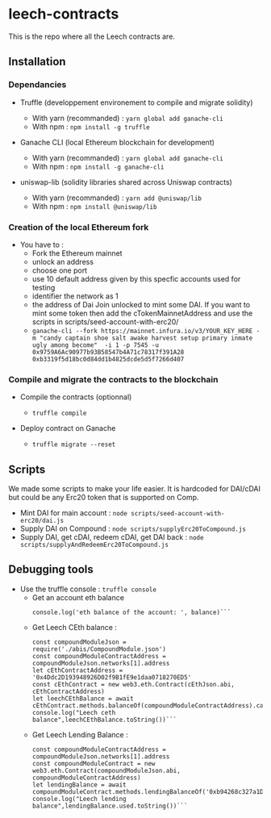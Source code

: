 # leech-contracts

This is the repo where all the Leech contracts are.

## Installation

### Dependancies

- Truffle (developpement environement to compile and migrate solidity)
    - With yarn (recommanded) : `yarn global add ganache-cli`
    - With npm : `npm install -g truffle`

- Ganache CLI (local Ethereum blockchain for development)
    - With yarn (recommanded) : `yarn global add ganache-cli`
    - With npm : `npm install -g ganache-cli`

- uniswap-lib (solidity libraries shared across Uniswap contracts)
    - With yarn (recommanded) : `yarn add @uniswap/lib`
    - With npm : `npm install @uniswap/lib`

### Creation of the local Ethereum fork

- You have to :
    - Fork the Ethereum mainnet 
    - unlock an address 
    - choose one port 
    - use 10 default address given by this specfic accounts used for testing 
    - identifier the network as 1 
    - the address of Dai Join unlocked to mint some DAI. 
    If you want to mint some token then add the cTokenMainnetAddress and use the scripts in scripts/seed-account-with-erc20/
    - ```ganache-cli --fork https://mainnet.infura.io/v3/YOUR_KEY_HERE -m "candy captain shoe salt awake harvest setup primary inmate ugly among become"  -i 1 -p 7545 -u 0x9759A6Ac90977b93B58547b4A71c78317f391A28 0xb3319f5d18bc0d84dd1b4825dcde5d5f7266d407```

### Compile and migrate the contracts to the blockchain

- Compile the contracts (optionnal)
    - `truffle compile`

- Deploy contract on Ganache
    - `truffle migrate --reset`

## Scripts

We made some scripts to make your life easier. It is hardcoded for DAI/cDAI but could be any Erc20 token that is supported on Comp.

- Mint DAI for main account : `node scripts/seed-account-with-erc20/dai.js `
- Supply DAI on Compound : `node scripts/supplyErc20ToCompound.js`
- Supply DAI, get cDAI, redeem cDAI, get DAI back : `node scripts/supplyAndRedeemErc20ToCompound.js`

## Debugging tools

- Use the truffle console : `truffle console`
    - Get an account eth balance 
        ```let balance = await web3.eth.getBalance("0xa0df350d2637096571F7A701CBc1C5fdE30dF76A")
        console.log('eth balance of the account: ', balance)```

    - Get Leech CEth balance : 
        ```const cEthJson = require('./abis/CEth.json')
        const compoundModuleJson = require('./abis/CompoundModule.json')
        const compoundModuleContractAddress = compoundModuleJson.networks[1].address
        let cEthContractAddress = '0x4Ddc2D193948926D02f9B1fE9e1daa0718270ED5'
        const cEthContract = new web3.eth.Contract(cEthJson.abi, cEthContractAddress)
        let leechCEthBalance = await cEthContract.methods.balanceOf(compoundModuleContractAddress).call()
        console.log("Leech ceth balance",leechCEthBalance.toString())```

    - Get Leech Lending Balance : 
        ```const compoundModuleJson = require('./abis/CompoundModule.json')
        const compoundModuleContractAddress = compoundModuleJson.networks[1].address
        const compoundModuleContract = new web3.eth.Contract(compoundModuleJson.abi, compoundModuleContractAddress)
        let lendingBalance = await compoundModuleContract.methods.lendingBalanceOf('0xb94268c327a1D07f43B592263559200c6AC56062').call()
        console.log("Leech lending balance",lendingBalance.used.toString())```
